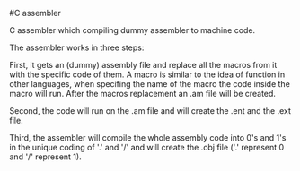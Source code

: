 #C assembler

C assembler which compiling dummy assembler to machine code.

The assembler works in three steps:

First, it gets an (dummy) assembly file and replace all the macros from it with the specific code of them.
A macro is similar to the idea of function in other languages, when specifing the name of the macro the code inside the macro will run.
After the macros replacement an .am file will be created.

Second, the code will run on the .am file and will create the .ent and the .ext file. 

Third, the assembler will compile the whole assembly code into 0's and 1's in the unique coding of '.' and '/' and will create the .obj file ('.' represent 0 and '/' represent 1).
